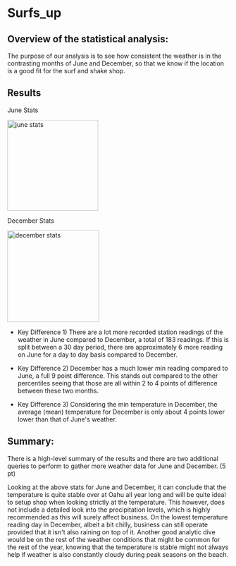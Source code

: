 # Surfs_up

## Overview of the statistical analysis:

  The purpose of our analysis is to see how consistent the weather is in the contrasting months of June and December, so that we know if the location is a good fit for the surf and shake shop.
  
## Results

June Stats

<img width="206" alt="june stats" src="https://user-images.githubusercontent.com/68725398/102017658-4039f300-3d36-11eb-81a3-ad6cb2d4a94e.png">

December Stats

<img width="208" alt="december stats" src="https://user-images.githubusercontent.com/68725398/102017661-43cd7a00-3d36-11eb-813a-241a1505387d.png">

- Key Difference 1) There are a lot more recorded station readings of the weather in June compared to December, a total of 183 readings. If this is split between a 30 day period, there are approximately 6 more reading on June for a day to day basis compared to December.

- Key Difference 2) December has a much lower min reading compared to June, a full 9 point difference. This stands out compared to the other percentiles seeing that those are all within 2 to 4 points of difference between these two months.

- Key Difference 3) Considering the min temperature in December, the average (mean) temperature for December is only about 4 points lower lower than that of June's weather.

## Summary:

There is a high-level summary of the results and there are two additional queries to perform to gather more weather data for June and December. (5 pt)

  Looking at the above stats for June and December, it can conclude that the temperature is quite stable over at Oahu all year long and will be quite ideal to setup shop when looking strictly at the temperature. This however, does not include a detailed look into the precipitation levels, which is highly recommended as this will surely affect business. On the lowest temperature reading day in December, albeit a bit chilly, business can still operate provided that it isn't also raining on top of it. Another good analytic dive would be on the rest of the weather conditions that might be common for the rest of the year, knowing that the temperature is stable might not always help if weather is also constantly cloudy during peak seasons on the beach.
